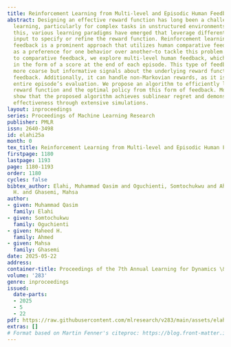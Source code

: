 ```yaml
---
title: Reinforcement Learning from Multi-level and Episodic Human Feedback
abstract: Designing an effective reward function has long been a challenge in reinforcement
  learning, particularly for complex tasks in unstructured environments. To address
  this, various learning paradigms have emerged that leverage different forms of human
  input to specify or refine the reward function. Reinforcement learning from human
  feedback is a prominent approach that utilizes human comparative feedback—expressed
  as a preference for one behavior over another—to tackle this problem. In contrast
  to comparative feedback, we explore multi-level human feedback, which is provided
  in the form of a score at the end of each episode. This type of feedback offers
  more coarse but informative signals about the underlying reward function than binary
  feedback. Additionally, it can handle non-Markovian rewards, as it is based on an
  entire episode’s evaluation. We propose an algorithm to efficiently learn both the
  reward function and the optimal policy from this form of feedback. Moreover, we
  show that the proposed algorithm achieves sublinear regret and demonstrate its empirical
  effectiveness through extensive simulations.
layout: inproceedings
series: Proceedings of Machine Learning Research
publisher: PMLR
issn: 2640-3498
id: elahi25a
month: 0
tex_title: Reinforcement Learning from Multi-level and Episodic Human Feedback
firstpage: 1180
lastpage: 1193
page: 1180-1193
order: 1180
cycles: false
bibtex_author: Elahi, Muhammad Qasim and Oguchienti, Somtochukwu and Ahmed, Maheed
  H. and Ghasemi, Mahsa
author:
- given: Muhammad Qasim
  family: Elahi
- given: Somtochukwu
  family: Oguchienti
- given: Maheed H.
  family: Ahmed
- given: Mahsa
  family: Ghasemi
date: 2025-05-22
address:
container-title: Proceedings of the 7th Annual Learning for Dynamics \& Control Conference
volume: '283'
genre: inproceedings
issued:
  date-parts:
  - 2025
  - 5
  - 22
pdf: https://raw.githubusercontent.com/mlresearch/v283/main/assets/elahi25a/elahi25a.pdf
extras: []
# Format based on Martin Fenner's citeproc: https://blog.front-matter.io/posts/citeproc-yaml-for-bibliographies/
---
```

